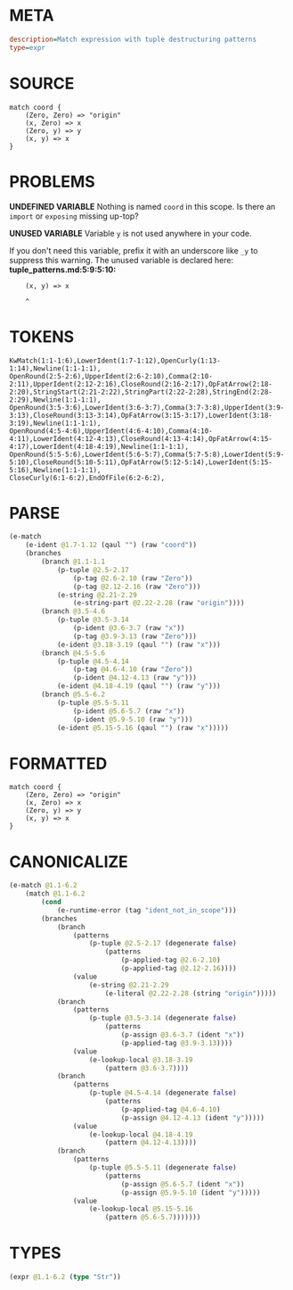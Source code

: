 # META
~~~ini
description=Match expression with tuple destructuring patterns
type=expr
~~~
# SOURCE
~~~roc
match coord {
    (Zero, Zero) => "origin"
    (x, Zero) => x
    (Zero, y) => y
    (x, y) => x
}
~~~
# PROBLEMS
**UNDEFINED VARIABLE**
Nothing is named `coord` in this scope.
Is there an `import` or `exposing` missing up-top?

**UNUSED VARIABLE**
Variable ``y`` is not used anywhere in your code.

If you don't need this variable, prefix it with an underscore like `_y` to suppress this warning.
The unused variable is declared here:
**tuple_patterns.md:5:9:5:10:**
```roc
    (x, y) => x
```
        ^


# TOKENS
~~~zig
KwMatch(1:1-1:6),LowerIdent(1:7-1:12),OpenCurly(1:13-1:14),Newline(1:1-1:1),
OpenRound(2:5-2:6),UpperIdent(2:6-2:10),Comma(2:10-2:11),UpperIdent(2:12-2:16),CloseRound(2:16-2:17),OpFatArrow(2:18-2:20),StringStart(2:21-2:22),StringPart(2:22-2:28),StringEnd(2:28-2:29),Newline(1:1-1:1),
OpenRound(3:5-3:6),LowerIdent(3:6-3:7),Comma(3:7-3:8),UpperIdent(3:9-3:13),CloseRound(3:13-3:14),OpFatArrow(3:15-3:17),LowerIdent(3:18-3:19),Newline(1:1-1:1),
OpenRound(4:5-4:6),UpperIdent(4:6-4:10),Comma(4:10-4:11),LowerIdent(4:12-4:13),CloseRound(4:13-4:14),OpFatArrow(4:15-4:17),LowerIdent(4:18-4:19),Newline(1:1-1:1),
OpenRound(5:5-5:6),LowerIdent(5:6-5:7),Comma(5:7-5:8),LowerIdent(5:9-5:10),CloseRound(5:10-5:11),OpFatArrow(5:12-5:14),LowerIdent(5:15-5:16),Newline(1:1-1:1),
CloseCurly(6:1-6:2),EndOfFile(6:2-6:2),
~~~
# PARSE
~~~clojure
(e-match
	(e-ident @1.7-1.12 (qaul "") (raw "coord"))
	(branches
		(branch @1.1-1.1
			(p-tuple @2.5-2.17
				(p-tag @2.6-2.10 (raw "Zero"))
				(p-tag @2.12-2.16 (raw "Zero")))
			(e-string @2.21-2.29
				(e-string-part @2.22-2.28 (raw "origin"))))
		(branch @3.5-4.6
			(p-tuple @3.5-3.14
				(p-ident @3.6-3.7 (raw "x"))
				(p-tag @3.9-3.13 (raw "Zero")))
			(e-ident @3.18-3.19 (qaul "") (raw "x")))
		(branch @4.5-5.6
			(p-tuple @4.5-4.14
				(p-tag @4.6-4.10 (raw "Zero"))
				(p-ident @4.12-4.13 (raw "y")))
			(e-ident @4.18-4.19 (qaul "") (raw "y")))
		(branch @5.5-6.2
			(p-tuple @5.5-5.11
				(p-ident @5.6-5.7 (raw "x"))
				(p-ident @5.9-5.10 (raw "y")))
			(e-ident @5.15-5.16 (qaul "") (raw "x")))))
~~~
# FORMATTED
~~~roc
match coord {
	(Zero, Zero) => "origin"
	(x, Zero) => x
	(Zero, y) => y
	(x, y) => x
}
~~~
# CANONICALIZE
~~~clojure
(e-match @1.1-6.2
	(match @1.1-6.2
		(cond
			(e-runtime-error (tag "ident_not_in_scope")))
		(branches
			(branch
				(patterns
					(p-tuple @2.5-2.17 (degenerate false)
						(patterns
							(p-applied-tag @2.6-2.10)
							(p-applied-tag @2.12-2.16))))
				(value
					(e-string @2.21-2.29
						(e-literal @2.22-2.28 (string "origin")))))
			(branch
				(patterns
					(p-tuple @3.5-3.14 (degenerate false)
						(patterns
							(p-assign @3.6-3.7 (ident "x"))
							(p-applied-tag @3.9-3.13))))
				(value
					(e-lookup-local @3.18-3.19
						(pattern @3.6-3.7))))
			(branch
				(patterns
					(p-tuple @4.5-4.14 (degenerate false)
						(patterns
							(p-applied-tag @4.6-4.10)
							(p-assign @4.12-4.13 (ident "y")))))
				(value
					(e-lookup-local @4.18-4.19
						(pattern @4.12-4.13))))
			(branch
				(patterns
					(p-tuple @5.5-5.11 (degenerate false)
						(patterns
							(p-assign @5.6-5.7 (ident "x"))
							(p-assign @5.9-5.10 (ident "y")))))
				(value
					(e-lookup-local @5.15-5.16
						(pattern @5.6-5.7)))))))
~~~
# TYPES
~~~clojure
(expr @1.1-6.2 (type "Str"))
~~~
